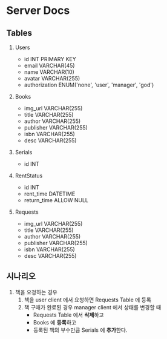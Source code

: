 # Server Docs

## Tables
1. Users
    - id INT PRIMARY KEY
    - email VARCHAR(45)
    - name VARCHAR(10)
    - avatar VARCHAR(255)
    - authorization ENUM('none', 'user', 'manager', 'god')

2. Books
    - img_url VARCHAR(255)
    - title VARCHAR(255)
    - author VARCHAR(255)
    - publisher VARCHAR(255)
    - isbn VARCHAR(255)
    - desc VARCHAR(255)

3. Serials
    - id INT

4. RentStatus
    - id INT
    - rent_time DATETIME
    - return_time ALLOW NULL

5. Requests
    - img_url VARCHAR(255)
    - title VARCHAR(255)
    - author VARCHAR(255)
    - publisher VARCHAR(255)
    - isbn VARCHAR(255)
    - desc VARCHAR(255)

## 시나리오
1. 책을 요청하는 경우
    1. 책을 user client 에서 요청하면 Requests Table 에 등록
    2. 책 구매가 완료된 경우 manager client 에서 상태를 변경할 때
        - Requests Table 에서 **삭제**하고
        - Books 에 **등록**하고
        - 등록된 책의 부수만큼 Serials 에 **추가**한다.